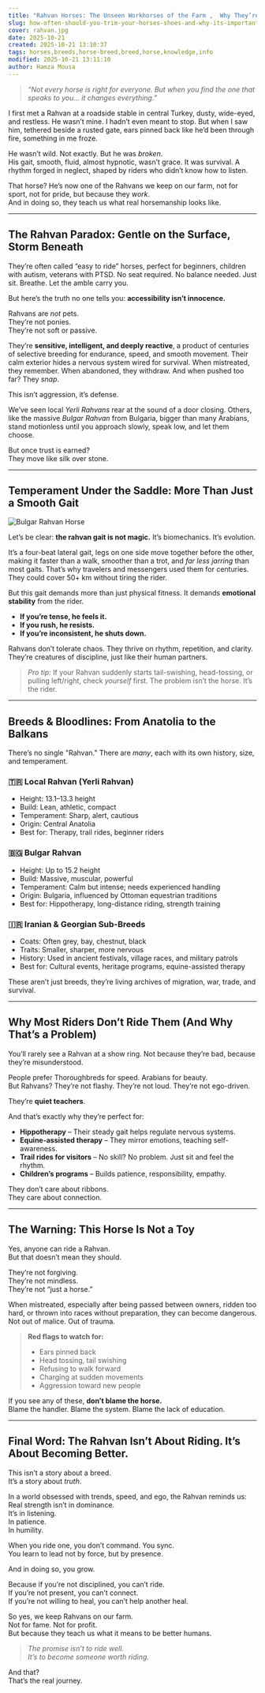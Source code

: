 ```yaml
---
title: "Rahvan Horses: The Unseen Workhorses of the Farm ,  Why They’re Not What You Think"
slug: how-often-should-you-trim-your-horses-shoes-and-why-its-important
cover: rahvan.jpg
date: 2025-10-21
created: 2025-10-21 13:10:37
tags: horses,breeds,horse-breed,breed,horse,knowledge,info
modified: 2025-10-21 13:11:10
author: Hamza Mousa
---
```



> *“Not every horse is right for everyone. But when you find the one that speaks to you… it changes everything.”*  

I first met a Rahvan at a roadside stable in central Turkey, dusty, wide-eyed, and restless. He wasn’t mine. I hadn’t even meant to stop. But when I saw him, tethered beside a rusted gate, ears pinned back like he’d been through fire, something in me froze.

He wasn’t wild. Not exactly. But he was *broken*.  
His gait, smooth, fluid, almost hypnotic, wasn’t grace. It was survival. A rhythm forged in neglect, shaped by riders who didn’t know how to listen.

That horse? He’s now one of the Rahvans we keep on our farm, not for sport, not for pride, but because they *work*.  
And in doing so, they teach us what real horsemanship looks like.

---

## **The Rahvan Paradox: Gentle on the Surface, Storm Beneath**

They’re often called “easy to ride” horses, perfect for beginners, children with autism, veterans with PTSD. No seat required. No balance needed. Just sit. Breathe. Let the amble carry you.

But here’s the truth no one tells you: **accessibility isn’t innocence.**  

Rahvans are *not* pets.  
They’re not ponies.  
They’re not soft or passive.

They’re **sensitive, intelligent, and deeply reactive**, a product of centuries of selective breeding for endurance, speed, and smooth movement. Their calm exterior hides a nervous system wired for survival. When mistreated, they remember. When abandoned, they withdraw. And when pushed too far? They *snap*.

This isn’t aggression, it’s defense.

We’ve seen local *Yerli Rahvans* rear at the sound of a door closing. Others, like the massive *Bulgar Rahvan* from Bulgaria, bigger than many Arabians, stand motionless until you approach slowly, speak low, and let them choose.

But once trust is earned?  
They move like silk over stone.

---

## **Temperament Under the Saddle: More Than Just a Smooth Gait**

![Bulgar Rahvan Horse](/post_covers/rahvan_1.jpg)

Let’s be clear: **the rahvan gait is not magic.** It’s biomechanics. It’s evolution.  

It’s a four-beat lateral gait, legs on one side move together before the other, making it faster than a walk, smoother than a trot, and *far less jarring* than most gaits. That’s why travelers and messengers used them for centuries. They could cover 50+ km without tiring the rider.

But this gait demands more than just physical fitness. It demands **emotional stability** from the rider.

- **If you’re tense, he feels it.**  
- **If you rush, he resists.**  
- **If you’re inconsistent, he shuts down.**

Rahvans don’t tolerate chaos. They thrive on rhythm, repetition, and clarity. They’re creatures of discipline, just like their human partners.

> *Pro tip:* If your Rahvan suddenly starts tail-swishing, head-tossing, or pulling left/right, check *yourself* first. The problem isn’t the horse. It’s the rider.

---

## **Breeds & Bloodlines: From Anatolia to the Balkans**

There’s no single "Rahvan." There are *many*, each with its own history, size, and temperament.

### 🇹🇷 **Local Rahvan (Yerli Rahvan)**  
- Height: 13.1–13.3 height
- Build: Lean, athletic, compact  
- Temperament: Sharp, alert, cautious  
- Origin: Central Anatolia  
- Best for: Therapy, trail rides, beginner riders  

### 🇧🇬 **Bulgar Rahvan**  
- Height: Up to 15.2 height
- Build: Massive, muscular, powerful  
- Temperament: Calm but intense; needs experienced handling  
- Origin: Bulgaria, influenced by Ottoman equestrian traditions  
- Best for: Hippotherapy, long-distance riding, strength training  

### 🇮🇷 **Iranian & Georgian Sub-Breeds**  
- Coats: Often grey, bay, chestnut, black  
- Traits: Smaller, sharper, more nervous  
- History: Used in ancient festivals, village races, and military patrols  
- Best for: Cultural events, heritage programs, equine-assisted therapy  

These aren’t just breeds, they’re living archives of migration, war, trade, and survival.

---

## **Why Most Riders Don’t Ride Them (And Why That’s a Problem)**

You’ll rarely see a Rahvan at a show ring. Not because they’re bad, because they’re misunderstood.

People prefer Thoroughbreds for speed. Arabians for beauty.  
But Rahvans? They’re not flashy. They’re not loud. They’re not ego-driven.

They’re **quiet teachers**.

And that’s exactly why they’re perfect for:
- **Hippotherapy** – Their steady gait helps regulate nervous systems.
- **Equine-assisted therapy** – They mirror emotions, teaching self-awareness.
- **Trail rides for visitors** – No skill? No problem. Just sit and feel the rhythm.
- **Children’s programs** – Builds patience, responsibility, empathy.

They don’t care about ribbons.  
They care about connection.

---

## **The Warning: This Horse Is Not a Toy**

Yes, anyone can ride a Rahvan.  
But that doesn’t mean they should.

They’re not forgiving.  
They’re not mindless.  
They’re not “just a horse.”

When mistreated, especially after being passed between owners, ridden too hard, or thrown into races without preparation, they can become dangerous. Not out of malice. Out of trauma.

> **Red flags to watch for:**
> - Ears pinned back
> - Head tossing, tail swishing
> - Refusing to walk forward
> - Charging at sudden movements
> - Aggression toward new people

If you see any of these, **don’t blame the horse.**  
Blame the handler. Blame the system. Blame the lack of education.

---

## **Final Word: The Rahvan Isn’t About Riding. It’s About Becoming Better.**

This isn’t a story about a breed.  
It’s a story about *truth*.

In a world obsessed with trends, speed, and ego, the Rahvan reminds us:  
Real strength isn’t in dominance.  
It’s in listening.  
In patience.  
In humility.

When you ride one, you don’t command. You sync.  
You learn to lead not by force, but by presence.

And in doing so, you grow.

Because if you’re not disciplined, you can’t ride.  
If you’re not present, you can’t connect.  
If you’re not willing to heal, you can’t help another heal.

So yes, we keep Rahvans on our farm.  
Not for fame. Not for profit.  
But because they teach us what it means to be better humans.

> *The promise isn’t to ride well.*  
> *It’s to become someone worth riding.*

And that?  
That’s the real journey.